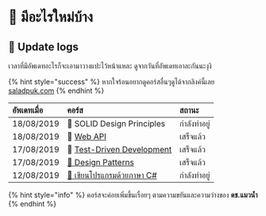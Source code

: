 # 📰 มีอะไรใหม่บ้าง

## 🚩 Update logs

เวลาที่มีอัพเดทอะไรก็จะเอามาวางแปะไว้หน้าแหละ ดูจากวันที่อัพเดทเอาละกันนะงุงิ

{% hint style="success" %}
หากใจร้อนอยากดูคอร์สอื่นๆดูได้จากลิงค์นี้เลย [saladpuk.com](http://saladpuk.com)
{% endhint %}

| อัพเดทเมื่อ | คอร์ส | สถานะ |
| :--- | :--- | :--- |
| 18/08/2019 | 👶 SOLID Design Principles | กำลังทำอยู่ |
| 18/08/2019 | 👦 [Web API](https://saladpuk.gitbook.io/learn/web/web-api-101) | เสร็จแล้ว |
| 17/08/2019 | 👦 [Test-Driven Development](https://saladpuk.gitbook.io/learn/software-testing/test-driven-development) | เสร็จแล้ว |
| 17/08/2019 | [🤴 Design Patterns](https://saladpuk.gitbook.io/learn/software-design/designpatterns) | เสร็จแล้ว |
| 12/08/2019 | [👶 เขียนโปรแกรมด้วยภาษา C\#](https://saladpuk.gitbook.io/learn/beginner-1/csharp101) | กำลังทำอยู่ |

{% hint style="info" %}
คอร์สจะค่อยเพิ่มขึ้นเรื่อยๆ ตามความขยันและความว่างของ **ดช.แมวน้ำ**
{% endhint %}



